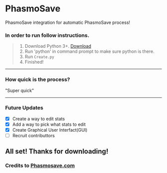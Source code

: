 # PhasmoSave
PhasmoSave integration for automatic PhasmoSave process!

### In order to run follow instructions.

> 1. Download Python 3+. [Download](https://www.python.org/downloads/)
> 2. Run 'python' in command prompt to make sure python is there.
> 3. Run  `Create.py`
> 4. Finished!
------
### How quick is the process? 
"Super quick"

-----

### Future Updates
- [x] Create a way to edit stats
- [x] Add a way to pick what stats to edit
- [x] Create Graphical User Interfact(GUI)
- [ ] Recruit contributtors

## All set! Thanks for downloading!
### Credits to [Phasmosave.com](https://phasmosave.com/)
